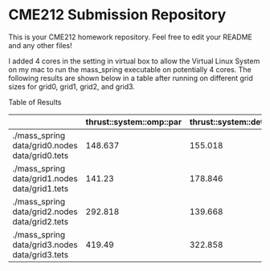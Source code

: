 # CME212 Submission Repository

This is your CME212 homework repository. Feel free to edit your README and any other files!

I added 4 cores in the setting in virtual box to allow the Virtual Linux System on my mac to run the mass_spring executable on potentially 4 cores. The following results are shown below in a table after running on different grid sizes for grid0, grid1, grid2, and grid3. 

Table of Results
 
|                                                | thrust::system::omp::par | thrust::system::detail::sequential::seq |
|------------------------------------------------|--------------------------|-----------------------------------------|
| ./mass_spring data/grid0.nodes data/grid0.tets | 148.637                  | 155.018                                 |
| ./mass_spring data/grid1.nodes data/grid1.tets | 141.23                   | 178.846                                 |
| ./mass_spring data/grid2.nodes data/grid2.tets | 292.818                  | 139.668                                 |
| ./mass_spring data/grid3.nodes data/grid3.tets | 419.49                   | 322.858                                 |